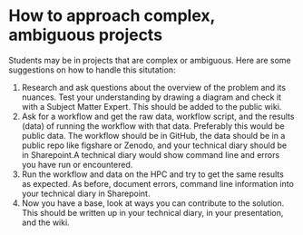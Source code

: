 # How to approach complex, ambiguous projects

Students may be in projects that are complex or ambiguous. Here are some suggestions on how to handle this situtation:

1. Research and ask questions about the overview of the problem and its nuances. Test your understanding by drawing a diagram and check it with a Subject Matter Expert. This should be added to the public wiki.
2. Ask for a workflow and get the raw data, workflow script, and the results (data) of running the workflow with that data. Preferably this would be public data. The workflow should be in GitHub, the data should be in a public repo like figshare or Zenodo, and your technical diary should be in Sharepoint.A technical diary would show command line and errors you have run or encountered.
3. Run the workflow and data on the HPC and try to get the same results as expected. As before, document errors, command line information into your technical diary in Sharepoint.
4. Now you have a base, look at ways you can contribute to the solution. This should be written up in your technical diary, in your presentation, and the wiki.
